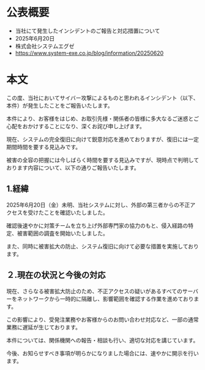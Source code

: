 # 公表概要
- 当社にて発生したインシデントのご報告と対応措置について
- 2025年6月20日
- 株式会社システムエグゼ
- https://www.system-exe.co.jp/blog/information/20250620

# 本文
この度、当社においてサイバー攻撃によるものと思われるインシデント（以下、本件）が発生したことをご報告いたします。

本件により、お客様をはじめ、お取引先様・関係者の皆様に多大なるご迷惑とご心配をおかけすることになり、深くお詫び申し上げます。

現在、システムの完全復旧に向けて鋭意対応を進めておりますが、復旧には一定期間時間を要する見込みです。

被害の全容の把握には今しばらく時間を要する見込みですが、現時点で判明しております内容について、以下の通りご報告いたします。

## 1.経緯
2025年6月20日（金）未明、当社システムに対し、外部の第三者からの不正アクセスを受けたことを確認いたしました。

確認後速やかに対策チームを立ち上げ外部専門家の協力のもと、侵入経路の特定、被害範囲の調査を開始いたしました。

また、同時に被害拡大の防止、システム復旧に向けて必要な措置を実施しております。

## ２.現在の状況と今後の対応
現在、さらなる被害拡大防止のため、不正アクセスの疑いがあるすべてのサーバーをネットワークから一時的に隔離し、影響範囲を確認する作業を進めております。

この影響により、受発注業務やお客様からのお問い合わせ対応など、一部の通常業務に遅延が生じております。

本件については、関係機関への報告・相談も行い、適切な対応を講じています。

今後、お知らせすべき事項が明らかになりました場合には、速やかに開示を行います。
